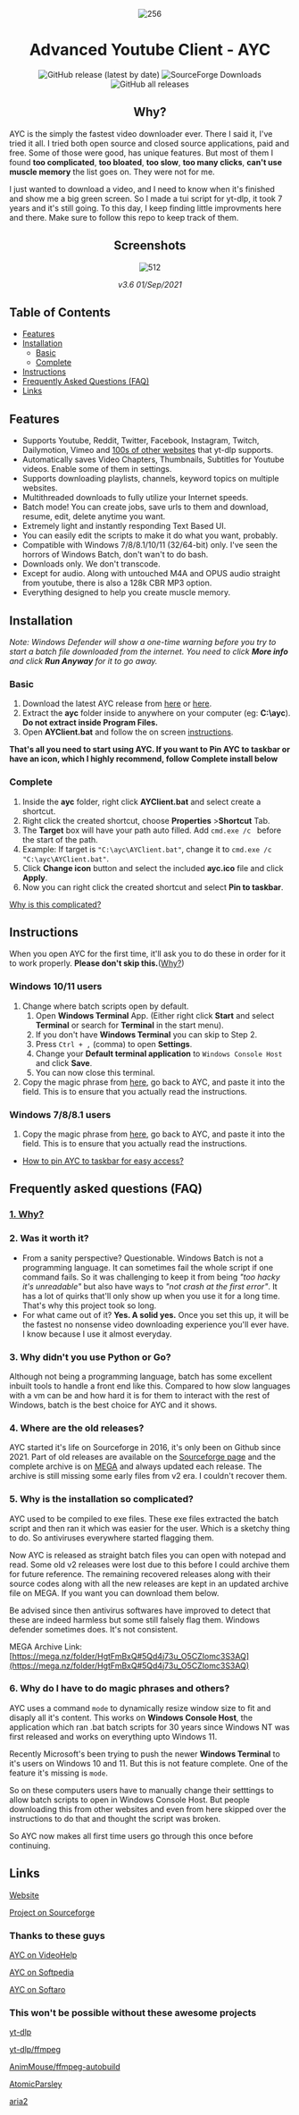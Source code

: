 <div align="center">

![256](https://user-images.githubusercontent.com/60822601/115324256-36724180-a1a7-11eb-929c-c0d1221b7b84.png)

# Advanced Youtube Client - AYC

![GitHub release (latest by date)](https://img.shields.io/github/v/release/adithya-s-sekhar/advanced-youtube-client-ayc?style=flat) ![SourceForge Downloads](https://img.shields.io/sourceforge/dt/advanced-youtube-client-ayc?label=Downloads%20%28Sourceforge%29) ![GitHub all releases](https://img.shields.io/github/downloads/adithya-s-sekhar/advanced-youtube-client-ayc/total?label=Downloads%20%28GitHub%29)

## Why?

<div align="left">

AYC is the simply the fastest video downloader ever. There I said it, I've tried it all. I tried both open source and closed source applications, paid and free. Some of those were good, has unique features. But most of them I found **too complicated**, **too bloated**, **too slow**, **too many clicks**, **can't use muscle memory** the list goes on. They were not for me.

I just wanted to download a video, and I need to know when it's finished and show me a big green screen. So I made a tui script for yt-dlp, it took 7 years and it's still going. To this day, I keep finding little improvments here and there. Make sure to follow this repo to keep track of them.

</div>

## Screenshots

![512](https://raw.githubusercontent.com/adithya-s-sekhar/advanced-youtube-client-ayc/main/Screenshots/screens.png)

*v3.6 01/Sep/2021*

</div>

## Table of Contents

- [Features](#features)
- [Installation](#installation)
  - [Basic](#basic)
  - [Complete](#complete)
- [Instructions](#instructions)
- [Frequently Asked Questions (FAQ)](#frequently-asked-questions-faq)
- [Links](#links)

## Features

- Supports Youtube, Reddit, Twitter, Facebook, Instagram, Twitch, Dailymotion, Vimeo and [100s of other websites](https://github.com/yt-dlp/yt-dlp/blob/master/supportedsites.md) that yt-dlp supports.
- Automatically saves Video Chapters, Thumbnails, Subtitles for Youtube videos. Enable some of them in settings.
- Supports downloading playlists, channels, keyword topics on multiple websites.
- Multithreaded downloads to fully utilize your Internet speeds.
- Batch mode! You can create jobs, save urls to them and download, resume, edit, delete anytime you want.
- Extremely light and instantly responding Text Based UI.
- You can easily edit the scripts to make it do what you want, probably.
- Compatible with Windows 7/8/8.1/10/11 (32/64-bit) only. I've seen the horrors of Windows Batch, don't wan't to do bash.
- Downloads only. We don't transcode.
- Except for audio. Along with untouched M4A and OPUS audio straight from youtube, there is also a 128k CBR MP3 option.
- Everything designed to help you create muscle memory.

## Installation 

*Note: Windows Defender will show a one-time warning before you try to start a batch file downloaded from the internet. You need to click **More info** and click **Run Anyway** for it to go away.*

### Basic
1. Download the latest AYC release from [here](https://github.com/adithya-s-sekhar/advanced-youtube-client-ayc/releases/latest) or [here](https://advanced-youtube-client-ayc.sourceforge.io/).
2. Extract the **ayc** folder inside to anywhere on your computer (eg: **C:\ayc**). **Do not extract inside Program Files.**
3. Open **AYClient.bat** and follow the on screen [instructions](#instructions). 

**That's all you need to start using AYC. If you want to Pin AYC to taskbar or have an icon, which I highly recommend, follow Complete install below**

### Complete
1. Inside the **ayc** folder, right click **AYClient.bat** and select create a shortcut.
2. Right click the created shortcut, choose **Properties** >**Shortcut** Tab.
3. The **Target** box will have your path auto filled. Add `cmd.exe /c ` before the start of the path.
4. Example: If target is `"C:\ayc\AYClient.bat"`, change it to `cmd.exe /c "C:\ayc\AYClient.bat"`.
5. Click **Change icon** button and select the included **ayc.ico** file and click **Apply**.
6. Now you can right click the created shortcut and select **Pin to taskbar**.

[Why is this complicated?](#5-why-is-the-installation-so-complicated)

## Instructions

When you open AYC for the first time, it'll ask you to do these in order for it to work properly. **Please don't skip this.**([Why?](#6-why-do-i-have-to-do-magic-phrases-and-others))

### Windows 10/11 users

1. Change where batch scripts open by default.
    1. Open **Windows Terminal** App. (Either right click **Start** and select **Terminal** or search for **Terminal** in the start menu).
    2. If you don't have **Windows Terminal** you can skip to Step 2.
    3. Press `Ctrl + ,` (comma) to open **Settings**.
    4. Change your **Default terminal application** to `Windows Console Host` and click **Save**. 
    5. You can now close this terminal.
2. Copy the magic phrase from [here](https://github.com/adithya-s-sekhar/advanced-youtube-client-ayc/blob/main/magic.txt#L10), go back to AYC, and paste it into the field. This is to ensure that you actually read the instructions.

### Windows 7/8/8.1 users

1. Copy the magic phrase from [here](https://github.com/adithya-s-sekhar/advanced-youtube-client-ayc/blob/main/magic.txt#L10), go back to AYC, and paste it into the field. This is to ensure that you actually read the instructions.

- [How to pin AYC to taskbar for easy access?](#complete)

## Frequently asked questions (FAQ)

### [1. Why?](#why)

### 2. Was it worth it?

- From a sanity perspective? Questionable. Windows Batch is not a programming language. It can sometimes fail the whole script if one command fails. So it was challenging to keep it from being *"too hacky it's unreadable"* but also have ways to *"not crash at the first error"*. It has a lot of quirks that'll only show up when you use it for a long time. That's why this project took so long.
- For what came out of it? **Yes. A solid yes.** Once you set this up, it will be the fastest no nonsense video downloading experience you'll ever have. I know because I use it almost everyday.

### 3. Why didn't you use Python or Go?

Although not being a programming language, batch has some excellent inbuilt tools to handle a front end like this. Compared to how slow languages with a vm can be and how hard it is for them to interact with the rest of Windows, batch is the best choice for AYC and it shows.

### 4. Where are the old releases?

AYC started it's life on Sourceforge in 2016, it's only been on Github since 2021. Part of old releases are available on the [Sourceforge page](https://sourceforge.net/projects/advanced-youtube-client-ayc/) and the complete archive is on [MEGA](https://mega.nz/folder/HgtFmBxQ#5Qd4j73u_O5CZIomc3S3AQ) and always updated each release. The archive is still missing some early files from v2 era. I couldn't recover them.

### 5. Why is the installation so complicated?

AYC used to be compiled to exe files. These exe files extracted the batch script and then ran it which was easier for the user. Which is a sketchy thing to do. So antiviruses everywhere started flagging them. 

Now AYC is released as straight batch files you can open with notepad and read. Some old v2 releases were lost due to this before I could archive them for future reference. The remaining recovered releases along with their source codes along with all the new releases are kept in an updated archive file on MEGA. If you want you can download them below. 

Be advised since then antivirus softwares have improved to detect that these are indeed harmless but some still falsely flag them. Windows defender sometimes does. It's not consistent. 

MEGA Archive Link: [https://mega.nz/folder/HgtFmBxQ#5Qd4j73u_O5CZIomc3S3AQ](https://mega.nz/folder/HgtFmBxQ#5Qd4j73u_O5CZIomc3S3AQ)

### 6. Why do I have to do magic phrases and others?

AYC uses a command `mode` to dynamically resize window size to fit and disaply all it's content. This works on **Windows Console Host**, the application which ran .bat batch scripts for 30 years since Windows NT was first released and works on everything upto Windows 11.

Recently Microsoft's been trying to push the newer **Windows Terminal** to it's users on Windows 10 and 11. But this is not feature complete. One of the feature it's missing is `mode`. 

So on these computers users have to manually change their setttings to allow batch scripts to open in Windows Console Host. But people downloading this from other websites and even from here skipped over the instructions to do that and thought the script was broken. 

So AYC now makes all first time users go through this once before continuing.

## Links

[Website](https://advanced-youtube-client-ayc.sourceforge.io)

[Project on Sourceforge](https://sourceforge.net/projects/advanced-youtube-client-ayc)

### Thanks to these guys

[AYC on VideoHelp](https://www.videohelp.com/software/Advanced-Youtube-Client-AYC)

[AYC on Softpedia](https://www.softpedia.com/get/Internet/Download-Managers/AYC.shtml)

[AYC on Softaro](https://softaro.net/advanced-youtube-client-ayc/)

### This won't be possible without these awesome projects

[yt-dlp](https://github.com/yt-dlp/yt-dlp)

[yt-dlp/ffmpeg](https://github.com/yt-dlp/FFmpeg-Builds)

[AnimMouse/ffmpeg-autobuild](https://github.com/AnimMouse/ffmpeg-autobuild)

[AtomicParsley](https://github.com/wez/atomicparsley)

[aria2](https://github.com/aria2/aria2)

